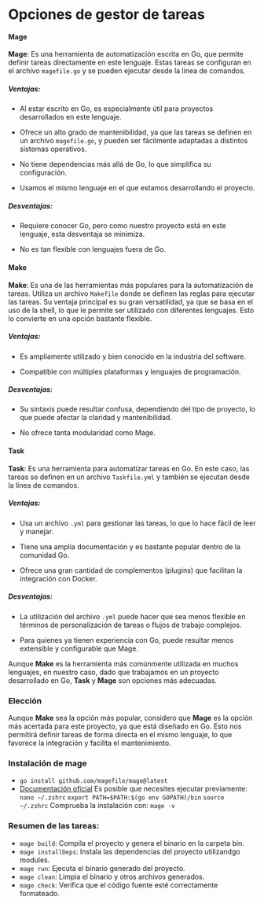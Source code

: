 # Opciones de gestor de tareas

#### Mage
**Mage**: Es una herramienta de automatización escrita en Go, que permite definir tareas directamente en este lenguaje. Estas tareas se configuran en el archivo `magefile.go` y se pueden ejecutar desde la línea de comandos.
##### Ventajas:

- Al estar escrito en Go, es especialmente útil para proyectos desarrollados en este lenguaje.

- Ofrece un alto grado de mantenibilidad, ya que las tareas se definen en un archivo `magefile.go`, y pueden ser fácilmente adaptadas a distintos sistemas operativos.

- No tiene dependencias más allá de Go, lo que simplifica su configuración.

- Usamos el mismo lenguaje en el que estamos desarrollando el proyecto.

##### Desventajas:

- Requiere conocer Go, pero como nuestro proyecto está en este lenguaje, esta desventaja se minimiza.

- No es tan flexible con lenguajes fuera de Go.

#### Make
**Make**: Es una de las herramientas más populares para la automatización de tareas. Utiliza un archivo `Makefile` donde se definen las reglas para ejecutar las tareas. Su ventaja principal es su gran versatilidad, ya que se basa en el uso de la shell, lo que le permite ser utilizado con diferentes lenguajes. Esto lo convierte en una opción bastante flexible.
##### Ventajas:

- Es ampliamente utilizado y bien conocido en la industria del software.

- Compatible con múltiples plataformas y lenguajes de programación.

##### Desventajas:

- Su sintaxis puede resultar confusa, dependiendo del tipo de proyecto, lo que puede afectar la claridad y mantenibilidad.

- No ofrece tanta modularidad como Mage.

#### Task
**Task**: Es una herramienta para automatizar tareas en Go. En este caso, las tareas se definen en un archivo `Taskfile.yml` y también se ejecutan desde la línea de comandos.
##### Ventajas:

- Usa un archivo `.yml` para gestionar las tareas, lo que lo hace fácil de leer y manejar.

- Tiene una amplia documentación y es bastante popular dentro de la comunidad Go.

- Ofrece una gran cantidad de complementos (plugins) que facilitan la integración con Docker.

##### Desventajas:

- La utilización del archivo `.yml` puede hacer que sea menos flexible en términos de personalización de tareas o flujos de trabajo complejos.

- Para quienes ya tienen experiencia con Go, puede resultar menos extensible y configurable que Mage.

Aunque **Make** es la herramienta más comúnmente utilizada en muchos lenguajes, en nuestro caso, dado que trabajamos en un proyecto desarrollado en Go, **Task** y **Mage** son opciones más adecuadas. 

### Elección

 Aunque **Make** sea la opción más popular, considero que **Mage** es la opción más acertada para este proyecto, ya que está diseñado en Go. Esto nos permitirá definir tareas de forma directa en el mismo lenguaje, lo que favorece la integración y facilita el mantenimiento.

### Instalación de mage
- `go install github.com/magefile/mage@latest`
- [Documentación oficial](https://github.com/magefile/mage)
Es posible que necesites ejecutar previamente:
`nano ~/.zshrc`
`export PATH=$PATH:$(go env GOPATH)/bin`
`source ~/.zshrc`
Comprueba la instalación con: `mage -v` 

### Resumen de las tareas:
- `mage build`: Compila el proyecto y genera el binario en la carpeta bin.
- `mage installDeps`: Instala las dependencias del proyecto utilizandgo modules.
- `mage run`: Ejecuta el binario generado del proyecto.
- `mage clean`: Limpia el binario y otros archivos generados.
- `mage check`: Verifica que el código fuente esté correctamente formateado.